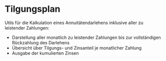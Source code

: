 # Tilgungsplan
Utils für die Kalkulation eines Annuitätendarlehens inklusive aller zu leistender Zahlungen:
- Darstellung aller monatlich zu leistender Zahlungen bis zur vollständigen Rückzahlung des Darlehens
- Übersicht über Tilgungs- und Zinsanteil je monatlicher Zahlung
- Ausgabe der kumulierten Zinsen

